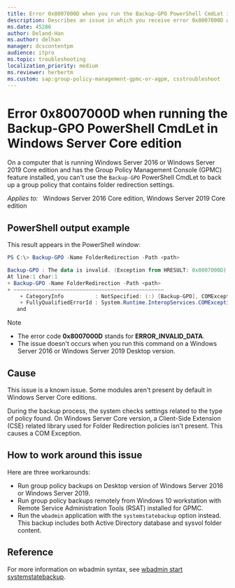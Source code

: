 ```yaml
---
title: Error 0x8007000D when you run the Backup-GPO PowerShell CmdLet in Windows Server Core edition
description: Describes an issue in which you receive error 0x8007000D when you run the Backup-GPO PowerShell CmdLet in Windows Server Core edition.
ms.date: 45286
author: Deland-Han
ms.author: delhan
manager: dcscontentpm
audience: itpro
ms.topic: troubleshooting
localization_priority: medium
ms.reviewer: herbertm
ms.custom: sap:group-policy-management-gpmc-or-agpm, csstroubleshoot
---
```

# Error 0x8007000D when running the Backup-GPO PowerShell CmdLet in Windows Server Core edition

On a computer that is running Windows Server 2016 or Windows Server 2019 Core edition and has the Group Policy Management Console (GPMC) feature installed, you can't use the `Backup-GPO` PowerShell CmdLet to back up a group policy that contains folder redirection settings.

_Applies to:_ &nbsp; Windows Server 2016 Core edition, Windows Server 2019 Core edition

## PowerShell output example

This result appears in the PowerShell window:

```powershell
PS C:\> Backup-GPO -Name FolderRedirection -Path <path>

Backup-GPO : The data is invalid. (Exception from HRESULT: 0x8007000D)
At line:1 char:1
+ Backup-GPO -Name FolderRedirection -Path <path>
+ ~~~~~~~~~~~~~~~~~~~~~~~~~~~~~~~~~~~~~~~~~~~~~~~~
    + CategoryInfo          : NotSpecified: (:) [Backup-GPO], COMException
    + FullyQualifiedErrorId : System.Runtime.InteropServices.COMException,Microsoft.GroupPolicy.Commands.BackupGpoComm
   and
```

> [!Note]
>
> - The error code **0x8007000D** stands for **ERROR_INVALID_DATA**.
> - The issue doesn't occurs when you run this command on a Windows Server 2016 or Windows Server 2019 Desktop version.

## Cause

This issue is a known issue. Some modules aren't present by default in Windows Server Core editions.

During the backup process, the system checks settings related to the type of policy found. On Windows Server Core version, a Client-Side Extension (CSE) related library used for Folder Redirection policies isn't present. This causes a COM Exception.

## How to work around this issue

Here are three workarounds:

- Run group policy backups on Desktop version of Windows Server 2016 or Windows Server 2019.
- Run group policy backups remotely from Windows 10 workstation with Remote Service Administration Tools (RSAT) installed for GPMC.
- Run the `wbadmin` application with the `systemstatebackup` option instead. This backup includes both Active Directory database and sysvol folder content.

## Reference

For more information on wbadmin syntax, see [wbadmin start systemstatebackup](/windows-server/administration/windows-commands/wbadmin-start-systemstatebackup).
